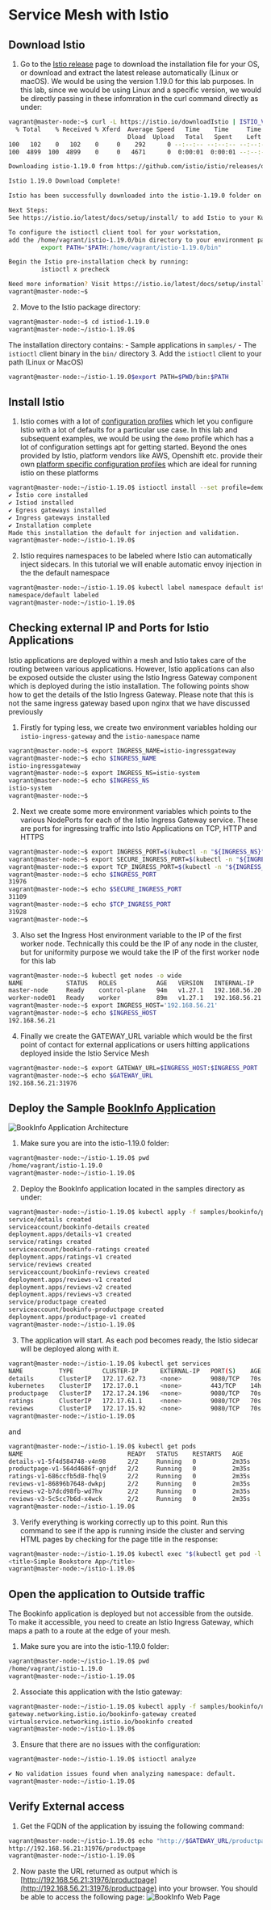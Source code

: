 # Service Mesh with Istio
## Download Istio
1. Go to the [Istio release](https://github.com/istio/istio/releases/tag/1.19.0) page to download the installation file for your OS, or download and extract the latest release automatically (Linux or macOS). We would be using the version 1.19.0 for this lab purposes. In this lab, since we would be using Linux and a specific version, we would be directly passing in these infomration in the curl command directly as under:
```bash
vagrant@master-node:~$ curl -L https://istio.io/downloadIstio | ISTIO_VERSION=1.19.0 TARGET_ARCH=x86_64 sh -
  % Total    % Received % Xferd  Average Speed   Time    Time     Time  Current
                                 Dload  Upload   Total   Spent    Left  Speed
100   102    0   102    0     0    292      0 --:--:-- --:--:-- --:--:--   293
100  4899  100  4899    0     0   4671      0  0:00:01  0:00:01 --:--:--  4671

Downloading istio-1.19.0 from https://github.com/istio/istio/releases/download/1.19.0/istio-1.19.0-linux-amd64.tar.gz ...

Istio 1.19.0 Download Complete!

Istio has been successfully downloaded into the istio-1.19.0 folder on your system.

Next Steps:
See https://istio.io/latest/docs/setup/install/ to add Istio to your Kubernetes cluster.

To configure the istioctl client tool for your workstation,
add the /home/vagrant/istio-1.19.0/bin directory to your environment path variable with:
         export PATH="$PATH:/home/vagrant/istio-1.19.0/bin"

Begin the Istio pre-installation check by running:
         istioctl x precheck

Need more information? Visit https://istio.io/latest/docs/setup/install/
vagrant@master-node:~$
```
2. Move to the Istio package directory:
```bash
vagrant@master-node:~$ cd istiod-1.19.0
vagrant@master-node:~/istio-1.19.0$
```

The installation directory contains:
    - Sample applications in `samples/`
    - The `istioctl` client binary in the `bin/` directory
3. Add the `istioctl` client to your path (Linux or MacOS)
```bash
vagrant@master-node:~/istio-1.19.0$export PATH=$PWD/bin:$PATH
```


## Install Istio
1. Istio comes with a lot of [configuration profiles](https://istio.io/latest/docs/setup/additional-setup/config-profiles/) which let you configure Istio with a lot of defaults for a particular use case. In this lab and subsequent examples, we would be using the `demo` profile which has a lot of configuration settings apt for getting started. Beyond the ones provided by Istio, platform vendors like AWS, Openshift etc. provide their own [platform specific configuration profiles](https://istio.io/latest/docs/setup/platform-setup/) which are ideal for running istio on these platforms 
```bash
vagrant@master-node:~/istio-1.19.0$ istioctl install --set profile=demo -y
✔ Istio core installed
✔ Istiod installed
✔ Egress gateways installed
✔ Ingress gateways installed
✔ Installation complete
Made this installation the default for injection and validation.
vagrant@master-node:~/istio-1.19.0$
```
2. Istio requires namespaces to be labeled where Istio can automatically inject sidecars. In this tutorial we will enable automatic envoy injection in the the default namespace

```bash
vagrant@master-node:~/istio-1.19.0$ kubectl label namespace default istio-injection=enabled
namespace/default labeled
vagrant@master-node:~/istio-1.19.0$
```

## Checking external IP and Ports for Istio Applications
Istio applications are deployed within a mesh and Istio takes care of the routing between various applications. However, Istio applications can also be exposed outside the cluster using the Istio Ingress Gateway component which is deployed during the istio installation. The following points show how to get the details of the Istio Ingress Gateway. Please note that this is not the same ingress gateway based upon nginx that we have discussed previously

1. Firstly for typing less, we create two environment variables holding our `istio-ingress-gateway` and the `istio-namespace` name

```bash
vagrant@master-node:~$ export INGRESS_NAME=istio-ingressgateway
vagrant@master-node:~$ echo $INGRESS_NAME
istio-ingressgateway
vagrant@master-node:~$ export INGRESS_NS=istio-system
vagrant@master-node:~$ echo $INGRESS_NS
istio-system
vagrant@master-node:~$
```
2. Next we create some more environment variables which points to the various NodePorts for each of the Istio Ingress Gateway service. These are ports for ingressing traffic into Istio Applications on TCP, HTTP and HTTPS

```bash
vagrant@master-node:~$ export INGRESS_PORT=$(kubectl -n "${INGRESS_NS}" get service "${INGRESS_NAME}" -o jsonpath='{.spec.ports[?(@.name=="http2")].nodePort}')
vagrant@master-node:~$ export SECURE_INGRESS_PORT=$(kubectl -n "${INGRESS_NS}" get service "${INGRESS_NAME}" -o jsonpath='{.spec.ports[?(@.name=="https")].nodePort}')
vagrant@master-node:~$ export TCP_INGRESS_PORT=$(kubectl -n "${INGRESS_NS}" get service "${INGRESS_NAME}" -o jsonpath='{.spec.ports[?(@.name=="tcp")].nodePort}')
vagrant@master-node:~$ echo $INGRESS_PORT
31976
vagrant@master-node:~$ echo $SECURE_INGRESS_PORT
31109
vagrant@master-node:~$ echo $TCP_INGRESS_PORT
31928
vagrant@master-node:~$
```
3. Also set the Ingress Host environment variable to the IP of the first worker node. Technically this could be the IP of any node in the cluster, but for uniformity purpose we would take the IP of the first worker node for this lab

```bash
vagrant@master-node:~$ kubectl get nodes -o wide
NAME            STATUS   ROLES           AGE   VERSION   INTERNAL-IP     EXTERNAL-IP   OS-IMAGE             KERNEL-VERSION      CONTAINER-RUNTIME
master-node     Ready    control-plane   94m   v1.27.1   192.168.56.20   <none>        Ubuntu 22.04.2 LTS   5.15.0-67-generic   cri-o://1.27.1
worker-node01   Ready    worker          89m   v1.27.1   192.168.56.21   <none>        Ubuntu 22.04.2 LTS   5.15.0-67-generic   cri-o://1.27.1
vagrant@master-node:~$ export INGRESS_HOST='192.168.56.21'
vagrant@master-node:~$ echo $INGRESS_HOST
192.168.56.21
```

4. Finally we create the GATEWAY_URL variable which would be the first point of contact for external applications or users hitting applications deployed inside the Istio Service Mesh
```bash
vagrant@master-node:~$ export GATEWAY_URL=$INGRESS_HOST:$INGRESS_PORT
vagrant@master-node:~$ echo $GATEWAY_URL
192.168.56.21:31976
```

## Deploy the Sample [BookInfo Application](https://istio.io/latest/docs/examples/bookinfo/)

![BookInfo Application Architecture](./1-Book-Info-Application.png)

1. Make sure you are into the istio-1.19.0 folder:
```bash
vagrant@master-node:~/istio-1.19.0$ pwd
/home/vagrant/istio-1.19.0
vagrant@master-node:~/istio-1.19.0$
```

2. Deploy the BookInfo application located in the samples directory as under:
```bash
vagrant@master-node:~/istio-1.19.0$ kubectl apply -f samples/bookinfo/platform/kube/bookinfo.yaml
service/details created
serviceaccount/bookinfo-details created
deployment.apps/details-v1 created
service/ratings created
serviceaccount/bookinfo-ratings created
deployment.apps/ratings-v1 created
service/reviews created
serviceaccount/bookinfo-reviews created
deployment.apps/reviews-v1 created
deployment.apps/reviews-v2 created
deployment.apps/reviews-v3 created
service/productpage created
serviceaccount/bookinfo-productpage created
deployment.apps/productpage-v1 created
vagrant@master-node:~/istio-1.19.0$
```

3. The application will start. As each pod becomes ready, the Istio sidecar will be deployed along with it.

```bash
vagrant@master-node:~/istio-1.19.0$ kubectl get services
NAME          TYPE        CLUSTER-IP      EXTERNAL-IP   PORT(S)    AGE
details       ClusterIP   172.17.62.73    <none>        9080/TCP   70s
kubernetes    ClusterIP   172.17.0.1      <none>        443/TCP    14h
productpage   ClusterIP   172.17.24.196   <none>        9080/TCP   70s
ratings       ClusterIP   172.17.61.1     <none>        9080/TCP   70s
reviews       ClusterIP   172.17.15.92    <none>        9080/TCP   70s
vagrant@master-node:~/istio-1.19.0$
```

and

```bash
vagrant@master-node:~/istio-1.19.0$ kubectl get pods
NAME                             READY   STATUS    RESTARTS   AGE
details-v1-5f4d584748-v4n98      2/2     Running   0          2m35s
productpage-v1-564d4686f-qnjdf   2/2     Running   0          2m35s
ratings-v1-686ccfb5d8-fhql9      2/2     Running   0          2m35s
reviews-v1-86896b7648-dwkpj      2/2     Running   0          2m35s
reviews-v2-b7dcd98fb-wd7hv       2/2     Running   0          2m35s
reviews-v3-5c5cc7b6d-x4wck       2/2     Running   0          2m35s
vagrant@master-node:~/istio-1.19.0$
```

3. Verify everything is working correctly up to this point. Run this command to see if the app is running inside the cluster and serving HTML pages by checking for the page title in the response:

```bash
vagrant@master-node:~/istio-1.19.0$ kubectl exec "$(kubectl get pod -l app=ratings -o jsonpath='{.items[0].metadata.name}')" -c ratings -- curl -sS productpage:9080/productpage | grep -o "<title>.*</title>"
<title>Simple Bookstore App</title>
vagrant@master-node:~/istio-1.19.0$
```

## Open the application to Outside traffic

The Bookinfo application is deployed but not accessible from the outside. To make it accessible, you need to create an Istio Ingress Gateway, which maps a path to a route at the edge of your mesh.

1. Make sure you are into the istio-1.19.0 folder:
```bash
vagrant@master-node:~/istio-1.19.0$ pwd
/home/vagrant/istio-1.19.0
vagrant@master-node:~/istio-1.19.0$
```

2. Associate this application with the Istio gateway:
```bash
vagrant@master-node:~/istio-1.19.0$ kubectl apply -f samples/bookinfo/networking/bookinfo-gateway.yaml
gateway.networking.istio.io/bookinfo-gateway created
virtualservice.networking.istio.io/bookinfo created
vagrant@master-node:~/istio-1.19.0$
```

3. Ensure that there are no issues with the configuration:
```bash
vagrant@master-node:~/istio-1.19.0$ istioctl analyze

✔ No validation issues found when analyzing namespace: default.
vagrant@master-node:~/istio-1.19.0$
```

## Verify External access

1. Get the FQDN of the application by issuing the following command:

```bash
vagrant@master-node:~/istio-1.19.0$ echo "http://$GATEWAY_URL/productpage"
http://192.168.56.21:31976/productpage
vagrant@master-node:~/istio-1.19.0$
```

2. Now paste the URL returned as output which is [http://192.168.56.21:31976/productpage](http://192.168.56.21:31976/productpage) into your browser. You should be able to access the following page:
![BookInfo Web Page](./2-BookInfo-Page.png)

